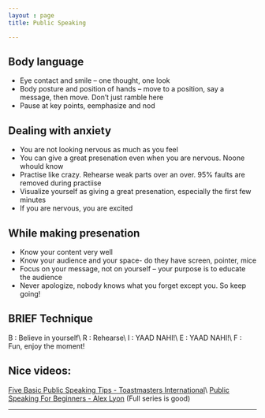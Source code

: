 ```yaml
---
layout : page
title: Public Speaking

---
```



## Body language
* Eye contact and smile – one thought, one look
* Body posture and position of hands – move to a position, say  a message, then move. Don’t just ramble here
* Pause at key points, eemphasize and nod

## Dealing with anxiety
* You are not looking nervous as much as you feel
* You can give a great presenation even when you are nervous. Noone whould know
* Practise like crazy. Rehearse weak parts over an over. 95% faults are removed during practiise
* Visualize yourself as giving a great presenation, especially the first few minutes
* If you are nervous, you are excited

## While making presenation
* Know your content very well
* Know your audience and your space- do they have screen, pointer, mice
* Focus on your message, not on yourself – your purpose is to educate the audience
* Never apologize, nobody knows what you forget except you. So keep going!

## BRIEF Technique

B : Believe in yourself\\
R : Rehearse\\
I : YAAD NAHI!\\
E : YAAD NAHI!\\
F : Fun, enjoy the moment!


## Nice videos:

[Five Basic Public Speaking Tips - Toastmasters International](https://www.youtube.com/watch?v=AykYRO5d_lI)\\
[Public Speaking For Beginners - Alex Lyon](https://www.youtube.com/watch?v=i5mYphUoOCs) (Full series is good)

---
